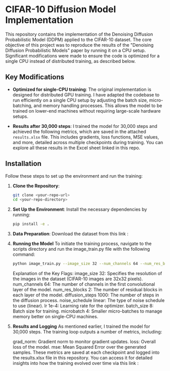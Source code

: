 # CIFAR-10 Diffusion Model Implementation

This repository contains the implementation of the Denoising Diffusion Probabilistic Model (DDPM) applied to the CIFAR-10 dataset. The core objective of this project was to reproduce the results of the "Denoising Diffusion Probabilistic Models" paper by running it on a CPU setup. Significant modifications were made to ensure the code is optimized for a single CPU instead of distributed training, as described below.

## Key Modifications

- **Optimized for single-CPU training**: The original implementation is designed for distributed GPU training. I have adapted the codebase to run efficiently on a single CPU setup by adjusting the batch size, micro-batching, and memory handling processes. This allows the model to be trained on lower-end machines without requiring large-scale hardware setups.
  
- **Results after 30,000 steps**: I trained the model for 30,000 steps and achieved the following metrics, which are saved in the attached `results.xlsx` file. This includes gradients, loss functions, MSE values, and more, detailed across multiple checkpoints during training. You can explore all these results in the Excel sheet linked in this repo.

## Installation

Follow these steps to set up the environment and run the training:

1. **Clone the Repository**:
   ```bash
   git clone <your-repo-url>
   cd <your-repo-directory>

2. **Set Up the Environment**: 
    Install the necessary dependencies by running:
    ```bash
    pip install -e .

3. **Data Preparation**:
    Download the dataset from this link : 

4. **Running the Model**
    To initiate the training process, navigate to the scripts directory and run the image_train.py file with the following command:
    ```bash
    python image_train.py --image_size 32 --num_channels 64 --num_res_blocks 2 --diffusion_steps 1000 --noise_schedule linear --lr 1e-4 --batch_size 8 --microbatch 4
    ```

    Explanation of the Key Flags:
    image_size 32: Specifies the resolution of the images in the dataset (CIFAR-10 images are 32x32 pixels).
    num_channels 64: The number of channels in the first convolutional layer of the model.
    num_res_blocks 2: The number of residual blocks in each layer of the model.
    diffusion_steps 1000: The number of steps in the diffusion process.
    noise_schedule linear: The type of noise schedule to use (linear).
    lr 1e-4: Learning rate for the optimizer.
    batch_size 8: Batch size for training.
    microbatch 4: Smaller micro-batches to manage memory better on single-CPU machines.

5. **Results and Logging**
    As mentioned earlier, I trained the model for 30,000 steps. The training loop outputs a number of metrics, including:

    grad_norm: Gradient norm to monitor gradient updates.
    loss: Overall loss of the model.
    mse: Mean Squared Error over the generated samples.
    These metrics are saved at each checkpoint and logged into the results.xlsx file in this repository. You can access it for detailed insights into how the training evolved over time via this link : 


